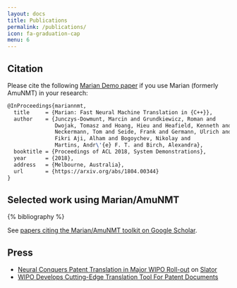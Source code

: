 ```yaml
---
layout: docs
title: Publications
permalink: /publications/
icon: fa-graduation-cap
menu: 6
---
```


## Citation

Please cite the following [Marian Demo paper](https://arxiv.org/abs/1804.00344)
if you use Marian (formerly AmuNMT) in your research:

```tex
@InProceedings{mariannmt,
  title     = {Marian: Fast Neural Machine Translation in {C++}},
  author    = {Junczys-Dowmunt, Marcin and Grundkiewicz, Roman and
               Dwojak, Tomasz and Hoang, Hieu and Heafield, Kenneth and
               Neckermann, Tom and Seide, Frank and Germann, Ulrich and
               Fikri Aji, Alham and Bogoychev, Nikolay and
               Martins, Andr\'{e} F. T. and Birch, Alexandra},
  booktitle = {Proceedings of ACL 2018, System Demonstrations},
  year      = {2018},
  address   = {Melbourne, Australia},
  url       = {https://arxiv.org/abs/1804.00344}
}
```

## Selected work using Marian/AmuNMT

{% bibliography %}

See [papers citing the Marian/AmuNMT toolkit on Google Scholar](https://scholar.google.co.uk/scholar?oi=bibs&hl=en&cites=14488488693117480286&as_sdt=5).

## Press

* [Neural Conquers Patent Translation in Major WIPO Roll-out](https://slator.com/technology/neural-conquers-patent-translation-in-major-wipo-roll-out/) on [Slator](https://slator.com)
* [WIPO Develops Cutting-Edge Translation Tool For Patent Documents](http://www.wipo.int/pressroom/en/articles/2016/article_0014.html)

<!--
## Research and innovation projects

* [SUMMA](http://summa-project.eu/) -- Scalable Understanding of Multilingual MediA
* [ModernMT](http://www.modernmt.eu/) -- Next Generation Machine Translation
* [TraMOOC](http://tramooc.eu/) -- Translation for Massive Open Online Courses
-->

